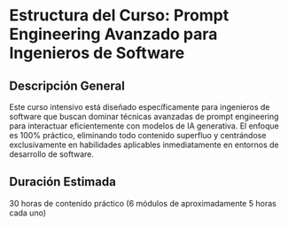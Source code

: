 # Estructura del Curso: Prompt Engineering Avanzado para Ingenieros de Software

## Descripción General
Este curso intensivo está diseñado específicamente para ingenieros de software que buscan dominar técnicas avanzadas de prompt engineering para interactuar eficientemente con modelos de IA generativa. El enfoque es 100% práctico, eliminando todo contenido superfluo y centrándose exclusivamente en habilidades aplicables inmediatamente en entornos de desarrollo de software.

## Duración Estimada
30 horas de contenido práctico (6 módulos de aproximadamente 5 horas cada uno)
